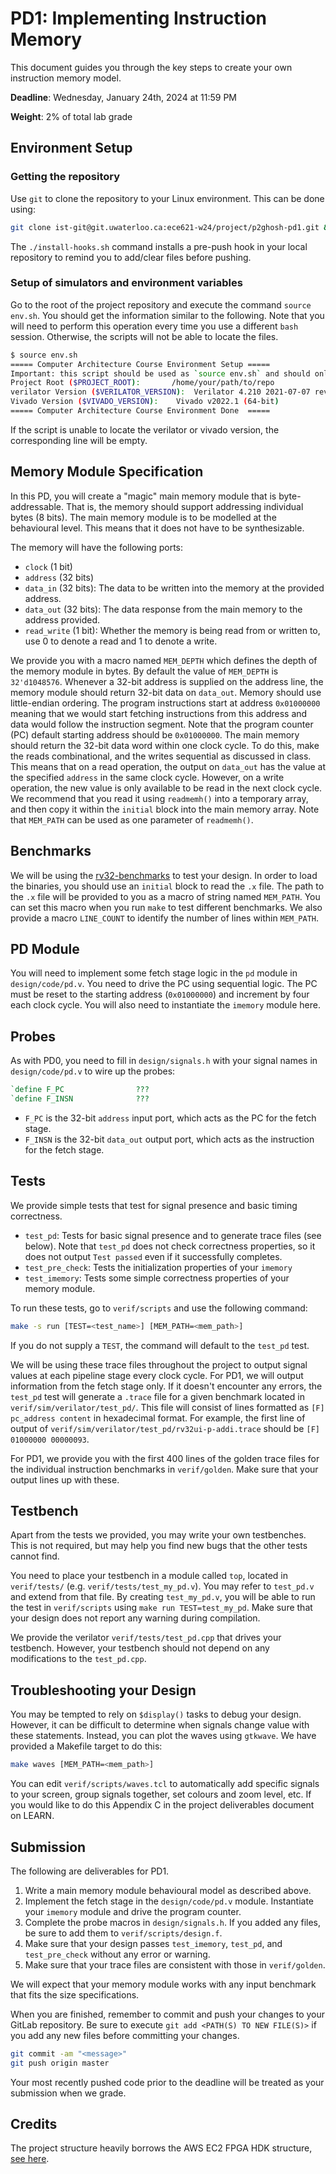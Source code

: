 # PD1: Implementing Instruction Memory

This document guides you through the key steps to create your own instruction memory model.

**Deadline**: Wednesday, January 24th, 2024 at 11:59 PM

**Weight**: 2% of total lab grade

## Environment Setup

### Getting the repository

Use `git` to clone the repository to your Linux environment. This can be done using:

```bash
git clone ist-git@git.uwaterloo.ca:ece621-w24/project/p2ghosh-pd1.git && cd p2ghosh-pd1 && ./install-hooks.sh
```
The `./install-hooks.sh` command installs a pre-push hook in your local repository to remind you to add/clear files before pushing.

### Setup of simulators and environment variables

Go to the root of the project repository and execute the command `source env.sh`.
You should get the information similar to the following.
Note that you will need to perform this operation every time you use a different `bash` session.
Otherwise, the scripts will not be able to locate the files.

```bash
$ source env.sh
===== Computer Architecture Course Environment Setup =====
Important: this script should be used as `source env.sh` and should only be used in bash
Project Root ($PROJECT_ROOT):		/home/your/path/to/repo
verilator Version ($VERILATOR_VERSION):	 Verilator 4.210 2021-07-07 rev v4.210
Vivado Version ($VIVADO_VERSION): 	 Vivado v2022.1 (64-bit)
===== Computer Architecture Course Environment Done  =====
```

If the script is unable to locate the verilator or vivado version, the corresponding line will be empty.

## Memory Module Specification

In this PD, you will create a "magic" main memory module that is byte-addressable.
That is, the memory should support addressing individual bytes (8 bits).
The main memory module is to be modelled at the behavioural level.
This means that it does not have to be synthesizable.

The memory will have the following ports:
  - `clock` (1 bit)
  - `address` (32 bits)
  - `data_in` (32 bits): The data to be written into the memory at the provided address.
  - `data_out` (32 bits): The data response from the main memory to the address provided.
  - `read_write` (1 bit): Whether the memory is being read from or written to, use 0 to denote a read and 1 to denote a write.

We provide you with a macro named `MEM_DEPTH` which defines the depth of the memory module in bytes.
By default the value of `MEM_DEPTH` is `32'd1048576`.
Whenever a 32-bit address is supplied on the address line, the memory module should return 32-bit data on `data_out`.
Memory should use little-endian ordering.
The program instructions start at address `0x01000000` meaning that we would start fetching instructions from this address and data would follow the instruction segment.
Note that the program counter (PC) default starting address should be `0x01000000`.
The main memory should return the 32-bit data word within one clock cycle.
To do this, make the reads combinational, and the writes sequential as discussed in class.
This means that on a read operation, the output on `data_out` has the value at the specified `address` in the same clock cycle.
However, on a write operation, the new value is only available to be read in the next clock cycle.
We recommend that you read it using `readmemh()` into a temporary array, and then copy it within the `initial` block into the main memory array.
Note that `MEM_PATH` can be used as one parameter of `readmemh()`.

## Benchmarks

We will be using the [rv32-benchmarks](https://git.uwaterloo.ca/ece621-w24/rv32-benchmarks) to test your design.
In order to load the binaries, you should use an `initial` block to read the `.x` file.
The path to the `.x` file will be provided to you as a macro of string named `MEM_PATH`.
You can set this macro when you run `make` to test different benchmarks.
We also provide a macro `LINE_COUNT` to identify the number of lines within `MEM_PATH`.

## PD Module

You will need to implement some fetch stage logic in the `pd` module in `design/code/pd.v`.
You need to drive the PC using sequential logic.
The PC must be reset to the starting address (`0x01000000`) and increment by four each clock cycle.
You will also need to instantiate the `imemory` module here.

## Probes

As with PD0, you need to fill in `design/signals.h` with your signal names in `design/code/pd.v` to wire up the probes:

```verilog
`define F_PC                ???
`define F_INSN              ???
```

- `F_PC` is the 32-bit `address` input port, which acts as the PC for the fetch stage.
- `F_INSN` is the 32-bit `data_out` output port, which acts as the instruction for the fetch stage.

## Tests

We provide simple tests that test for signal presence and basic timing correctness.

- `test_pd`: Tests for basic signal presence and to generate trace files (see below).  Note that `test_pd` does not check correctness properties, so it does not output `Test passed` even if it successfully completes.
- `test_pre_check`: Tests the initialization properties of your `imemory`
- `test_imemory`: Tests some simple correctness properties of your memory module.

To run these tests, go to `verif/scripts` and use the following command:

```bash
make -s run [TEST=<test_name>] [MEM_PATH=<mem_path>]
```

If you do not supply a `TEST`, the command will default to the `test_pd` test.

We will be using these trace files throughout the project to output signal values at each pipeline stage every clock cycle.
For PD1, we will output information from the fetch stage only.
If it doesn't encounter any errors, the `test_pd` test will generate a `.trace` file for a given benchmark located in `verif/sim/verilator/test_pd/`.
This file will consist of lines formatted as `[F] pc_address content` in hexadecimal format.
For example, the first line of output of `verif/sim/verilator/test_pd/rv32ui-p-addi.trace` should be `[F] 01000000 00000093`.

For PD1, we provide you with the first 400 lines of the golden trace files for the individual instruction benchmarks in `verif/golden`.
Make sure that your output lines up with these.

## Testbench

Apart from the tests we provided, you may write your own testbenches.
This is not required, but may help you find new bugs that the other tests cannot find.

You need to place your testbench in a module called `top`, located in `verif/tests/` (e.g. `verif/tests/test_my_pd.v`).
You may refer to `test_pd.v` and extend from that file.
By creating `test_my_pd.v`, you will be able to run the test in `verif/scripts` using `make run TEST=test_my_pd`.
Make sure that your design does not report any warning during compilation.

We provide the verilator `verif/tests/test_pd.cpp` that drives your testbench. 
However, your testbench should not depend on any modifications to the `test_pd.cpp`.

## Troubleshooting your Design

You may be tempted to rely on `$display()` tasks to debug your design.
However, it can be difficult to determine when signals change value with these statements.
Instead, you can plot the waves using `gtkwave`.
We have provided a Makefile target to do this:

```bash
make waves [MEM_PATH=<mem_path>]
```

You can edit `verif/scripts/waves.tcl` to automatically add specific signals to your screen, group signals together, set colours and zoom level, etc.
If you would like to do this Appendix C in the project deliverables document on LEARN.

## Submission

The following are deliverables for PD1.

1. Write a main memory module behavioural model as described above.
2. Implement the fetch stage in the `design/code/pd.v` module. Instantiate your `imemory` module and drive the program counter.
3. Complete the probe macros in `design/signals.h`. If you added any files, be sure to add them to `verif/scripts/design.f`.
4. Make sure that your design passes `test_imemory`, `test_pd`, and `test_pre_check` without any error or warning.
5. Make sure that your trace files are consistent with those in `verif/golden`.

We will expect that your memory module works with any input benchmark that fits the size specifications.

When you are finished, remember to commit and push your changes to your GitLab repository.
Be sure to execute `git add <PATH(S) TO NEW FILE(S)>` if you add any new files before committing your changes.

```bash
git commit -am "<message>"
git push origin master
```

Your most recently pushed code prior to the deadline will be treated as your submission when we grade.

## Credits


The project structure heavily borrows the AWS EC2 FPGA HDK structure, [see here](https://github.com/aws/aws-fpga).
